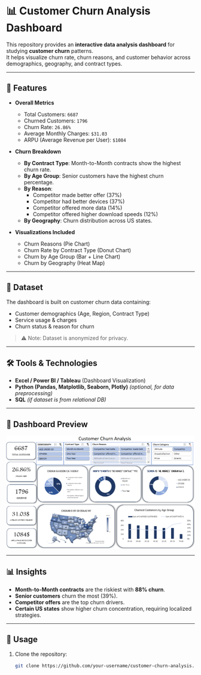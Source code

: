 # 📊 Customer Churn Analysis Dashboard

This repository provides an **interactive data analysis dashboard** for studying **customer churn** patterns.  
It helps visualize churn rate, churn reasons, and customer behavior across demographics, geography, and contract types.

---

## 🚀 Features

- **Overall Metrics**
  - Total Customers: `6687`
  - Churned Customers: `1796`
  - Churn Rate: `26.86%`
  - Average Monthly Charges: `$31.03`
  - ARPU (Average Revenue per User): `$1084`

- **Churn Breakdown**
  - **By Contract Type**: Month-to-Month contracts show the highest churn rate.
  - **By Age Group**: Senior customers have the highest churn percentage.
  - **By Reason**:
    - Competitor made better offer (37%)
    - Competitor had better devices (37%)
    - Competitor offered more data (14%)
    - Competitor offered higher download speeds (12%)
  - **By Geography**: Churn distribution across US states.

- **Visualizations Included**
  - Churn Reasons (Pie Chart)
  - Churn Rate by Contract Type (Donut Chart)
  - Churn by Age Group (Bar + Line Chart)
  - Churn by Geography (Heat Map)

---

## 📂 Dataset

The dashboard is built on customer churn data containing:
- Customer demographics (Age, Region, Contract Type)
- Service usage & charges
- Churn status & reason for churn

> ⚠️ Note: Dataset is anonymized for privacy.

---

## 🛠️ Tools & Technologies

- **Excel / Power BI / Tableau** (Dashboard Visualization)
- **Python (Pandas, Matplotlib, Seaborn, Plotly)** *(optional, for data preprocessing)*
- **SQL** *(if dataset is from relational DB)*

---

## 📸 Dashboard Preview

![Customer Churn Analysis Dashboard](DASHBOARD%20FOR%20CHURN.PNG)

---

## 📊 Insights

- **Month-to-Month contracts** are the riskiest with **88% churn**.
- **Senior customers** churn the most (39%).
- **Competitor offers** are the top churn drivers.
- **Certain US states** show higher churn concentration, requiring localized strategies.

---

## 🚀 Usage

1. Clone the repository:
   ```bash
   git clone https://github.com/your-username/customer-churn-analysis.git
